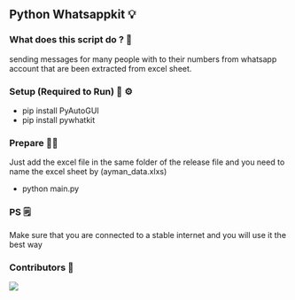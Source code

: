 ## Python Whatsappkit 💡

### What does this script do ? 🧰
sending messages for many people with to their numbers from whatsapp account that are been extracted from excel sheet.

### Setup (Required to Run) 🔩 ⚙️
- pip install PyAutoGUI
- pip install pywhatkit

### Prepare ✍🏼
Just add the excel file in the same folder of the release file 
and you need to name the excel sheet by (ayman_data.xlxs) 
- python main.py

### PS 🗒
Make sure that you are connected to a stable internet and you will use it the best way

### Contributors 👏
<a href="https://github.com/omarabdelghany2/python_whatsappkit/graphs/contributors">
  <img src="https://contrib.rocks/image?repo=omarabdelghany2/python_whatsappkit" />
</a>

